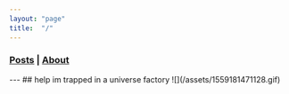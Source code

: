```yaml
---
layout: "page"
title:  "/"
---
```

<h3><a href="/posts">Posts</a> | <a href="/about">About</a></h3>
---
## help im trapped in a universe factory
![](/assets/1559181471128.gif)
